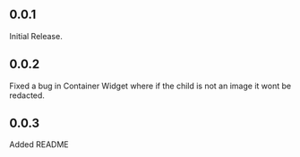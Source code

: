 ## 0.0.1

Initial Release.

## 0.0.2
Fixed a bug in Container Widget where if the child is not an image it wont be redacted.

## 0.0.3
Added README